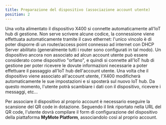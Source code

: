 ```yaml
---
title: Preparazione del dispositivo (associazione account utente)
position: 2
---
```


Una volta alimentato il dispositivo X400 si connette automaticamente all'IoT hub di gestione. Non serve scrivere alcune codice, la connessione viene effettuata automaticamente tramite il cavo ethernet: l'unico vincolo è di poter disporre di un router/access point connesso ad internet con DHCP Server abilitato (generalmente tutti i router sono configurati in tal modo).
Un dispositivo ancora non associato ad alcun account utente può essere considerato come dispositivo "orfano", e quindi si connette all'IoT hub di gestione per poter ricevere le dovute informazioni necessarie a poter effettuare il passaggio all'IoT hub dell'account utente. Una volta che il dispositivo viene associato all'account utente, l'X400 modificherà automaticamente le sue impostazioni e si sposterà sul nuovo IoT hub. Da questo momento, l'utente potrà scambiare i dati con il dispositivo, ricevere i messaggi, etc...

Per associare il dispositivo al proprio account è necessario eseguire la scansione del QR code in dotazione. Seguendo il link riportato nella URL del QR code, l'utente dovrà compilare il form di configurazione del dispositivo della piattaforma **MyMote Platform**, associandolo così al proprio account.